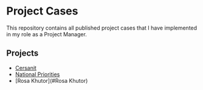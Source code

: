# Project Cases
This repository contains all published project cases that I have implemented in my role as a Project Manager.

## Projects
* [Cersanit](#Projects/cersanit.md)
* [National Priorities](#National-Priorities)
* [Rosa Khutor](#Rosa Khutor)
